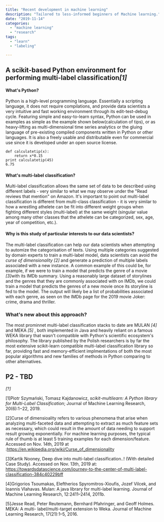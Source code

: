 ```yaml
---
title: "Recent development in machine learning"
description: "Tailored to less-informed beginners of Machine learning."
date: "2019-11-14"
categories:
  - "machine learning"
  - "research"
tags:
  - "learn"
  - "labeling"

---
```



A scikit-based Python environment for performing multi-label classification<cite>[1]</cite>
-------------------------
#### What's Python?

Python is a high-level programming language. Essentially a scripting language, it does not require compilations, and provide data scientists a very intuitive and fast working environment through its edit-test-debug cycle. Featuring simple and easy-to-learn syntax, Python can be used in examples as simple as the example shown below(calculation of tips), or as heavy-lifting as multi-dimensional time series analytics or the gluing language of pre-existing compiled components written in Python or other languages. It is also a freely usable and distributable even for commercial use since it is developed under an open source license. 

```
def calculatetip(x):
	return x*0.15
print calculatetip(45)
6.75
```

#### What's multi-label classification?

Multi-label classification allows the same set of data to be described using different labels - very similar to what we may observe under the "Read reviews that mention" on Amazon. It's important to point out multi-label classification is different from multi-class classification - it is very similar to how a wrestling athelete can be fit into different weight groups when fighting different styles (multi-label) at the same weight (singular value among many other classes that the athelete can be categorized, sex, age, year of competition, etc.).

#### Why is this study of particular interests to our data scientists?

The multi-label classification can help our data scientists when attempting to automize the categorisation of texts. Using multiple categories suggested by domain experts to train a multi-label model, data scientists can avoid the _curse of dimensionality_ <cite>[2]</cite> and generate a prediction of multiple labels associated with a new instance. A common example of this could be, for example, if we were to train a model that predicts the genre of a movie <cite>[3]</cite>with its IMDb summary. Using a reasonably large dataset of storylines and the genres that they are commonly associated with on IMDb, we could train a model that predicts the genres of a new movie once its storyline is fed to the model. The output will likely be a list of probabilities associated with each genre, as seen on the IMDb page for the 2019 movie Joker: crime, drama and thriller. 

### What's new about this approach?

The most prominnet multi-label classification stacks to date are MULAN <cite>[4]</cite> and MEKA <cite>[5]</cite> , both implemented in Java and heavily reliant on a famous WEKA library that wasn't compatible with Python's scientific ecosystem's philosophy. The library published by the Polish researchers is by far the most extensive scikit-learn compatible multi-label classification library so far, providing fast and memory-efficient implmentations of both the most popular algorithms and new families of methods in Python comparing to other alternatives.

P2 - TBD 
-------------------------
<cite>[?]</cite>

[1]Piotr Szymański, Tomasz Kajdanowicz, _scikit-multilearn: A Python library for Multi-Label Classification_; Journal of Machine Learning Research, 20(6):1−22, 2019.

[2]Curse of dimensioality refers to various phenomena that arise when analyzing multi-faceted data and attempting to extract as much feature sets as necessary, which could result in the amount of data needing to support result growing exponentially. For machine learning purposes, the typical rule of thumb is at least 5 training examples for each dimension/feature. Accessed on Nov. 14th, 2019 at :https://en.wikipedia.org/wiki/Curse_of_dimensionality

[3]Kartik Nooney, Deep dive into multi-label classification..! (With detailed Case Study). Accessed on Nov. 13th, 2019 at: https://towardsdatascience.com/journey-to-the-center-of-multi-label-classification-384c40229bff


[4]Grigorios Tsoumakas, Eleftherios Spyromitros-Xioufis, Jozef Vilcek, and Ioannis Vlahavas. Mulan: A java library for multi-label learning. Journal of Machine Learning Research, 12:2411–2414, 2011b.

[5]Jesse Read, Peter Reutemann, Bernhard Pfahringer, and Geoff Holmes. MEKA: A multi- label/multi-target extension to Weka. Journal of Machine Learning Research, 17(21):1–5, 2016.